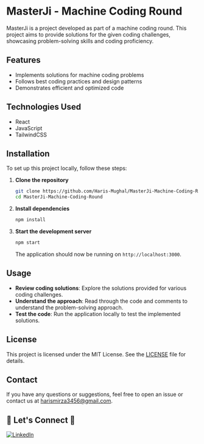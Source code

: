 # MasterJi - Machine Coding Round

MasterJi is a project developed as part of a machine coding round. This project aims to provide solutions for the given coding challenges, showcasing problem-solving skills and coding proficiency.

## Features

- Implements solutions for machine coding problems
- Follows best coding practices and design patterns
- Demonstrates efficient and optimized code

## Technologies Used

- React
- JavaScript
- TailwindCSS

## Installation

To set up this project locally, follow these steps:

1. **Clone the repository**

   ```sh
   git clone https://github.com/Haris-Mughal/MasterJi-Machine-Coding-Round.git
   cd MasterJi-Machine-Coding-Round
   ```

2. **Install dependencies**

   ```sh
   npm install
   ```

3. **Start the development server**

   ```sh
   npm start
   ```

   The application should now be running on `http://localhost:3000`.

## Usage

- **Review coding solutions**: Explore the solutions provided for various coding challenges.
- **Understand the approach**: Read through the code and comments to understand the problem-solving approach.
- **Test the code**: Run the application locally to test the implemented solutions.

## License

This project is licensed under the MIT License. See the [LICENSE](LICENSE) file for details.

## Contact

If you have any questions or suggestions, feel free to open an issue or contact us at [harismirza3456@gmail.com](mailto:harismirza3456@gmail.com).

## 🔗 **Let's Connect** 🤝

[![LinkedIn](https://img.shields.io/badge/LinkedIn-%230077B5.svg?logo=linkedin&logoColor=white)](https://www.linkedin.com/in/iamharisahsan/)
